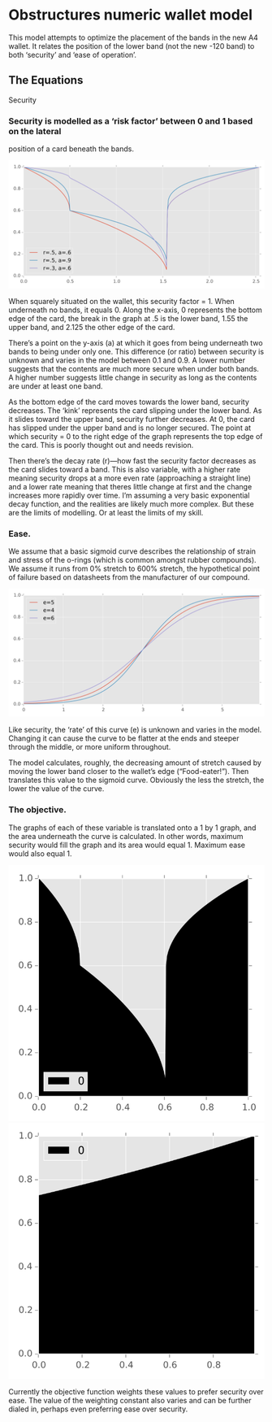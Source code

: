 # Obstructures numeric wallet model

This model attempts to optimize the placement of the bands in the new A4
wallet. It relates the position of the lower band (not the new -120 band)
to both ‘security’ and ‘ease of operation’.

## The Equations

Security

### Security is modelled as a ‘risk factor’ between 0 and 1 based on the lateral
position of a card beneath the bands.

![Graph of security function](./obstructures_wallets/images/security.svg)

When squarely situated on the wallet, this security factor = 1. When
underneath no bands, it equals 0. Along the x-axis, 0 represents the bottom
edge of the card, the break in the graph at .5 is the lower band, 1.55 the
upper band, and 2.125 the other edge of the card.

There’s a point on the y-axis (a) at which it goes from being underneath
two bands to being under only one. This difference (or ratio) between
security is unknown and varies in the model between 0.1 and 0.9. A lower
number suggests that the contents are much more secure when under both bands.
A higher number suggests little change in security as long as the contents
are under at least one band.

As the bottom edge of the card moves towards the lower band, security
decreases. The ‘kink’ represents the card slipping under the lower band.
As it slides toward the upper band, security further decreases. At 0, the
card has slipped under the upper band and is no longer secured. The point
at which security = 0 to the right edge of the graph represents the top edge
of the card. This is poorly thought out and needs revision.

Then there’s the decay rate (r)—how fast the security factor decreases as
the card slides toward a band. This is also variable, with a higher rate
meaning security drops at a more even rate (approaching a straight line)
and a lower rate meaning that theres little change at first and the change
increases more rapidly over time. I’m assuming a very basic exponential
decay function, and the realities are likely much more complex. But these
are the limits of modelling. Or at least the limits of my skill.

### Ease.

We assume that a basic sigmoid curve describes the relationship of strain
and stress of the o-rings (which is common amongst rubber compounds). We
assume it runs from 0% stretch to 600% stretch, the hypothetical point
of failure based on datasheets from the manufacturer of our compound.

![Graph of elasticity function](./obstructures_wallets/images/elasticity.svg)

Like security, the ‘rate’ of this curve (e) is unknown and varies in the
model. Changing it can cause the curve to be flatter at the ends and steeper
through the middle, or more uniform throughout.

The model calculates, roughly, the decreasing amount of stretch caused by
moving the lower band closer to the wallet’s edge (“Food-eater!”). Then
translates this value to the sigmoid curve. Obviously the less the stretch,
the lower the value of the curve.

### The objective.

The graphs of each of these variable is translated onto a 1 by 1 graph,
and the area underneath the curve is calculated. In other words, maximum
security would fill the graph and its area would equal 1. Maximum ease
would also equal 1.

![Area of security](./obstructures_wallets/images/security_area.svg)
![Area of elasticity](./obstructures_wallets/images/elasticity_area.svg)

Currently the objective function weights these values to prefer security
over ease. The value of the weighting constant also varies and can be
further dialed in, perhaps even preferring ease over security.